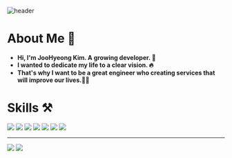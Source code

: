 ![header](https://capsule-render.vercel.app/api?type=Waving&color=ff5e3a&text=Hello!🙋‍♂️&fontSize=60&fontColor=FFFFFF&height=200)


# **About Me**  👀
- **Hi, I'm JooHyeong Kim. A growing developer. 🧗** <br/>
- **I wanted to dedicate my life to a clear vision. 🔥** <br/>
- **That's why I want to be a great engineer who creating services that will improve our lives.👨‍💻**

# **Skills ⚒**
![](https://img.shields.io/badge/-Java-orange)
![](https://img.shields.io/badge/-SpringMVC-green)
![](https://img.shields.io/badge/-SpringBoot-brightgreen)
![](https://img.shields.io/badge/-JPA-blueviolet)
![](https://img.shields.io/badge/-SpringDataJpa-yellowgreen)
![](https://img.shields.io/badge/-Querydsl-blue)
![](https://img.shields.io/badge/-Git-%23000000)


<!-- - Junit, Mockito
- Gradle
- IntelliJ, Visual Studio Code
- Git -->


***
![](http://img.shields.io/badge/-Velog-20C997?style=flat(Velog)&logo=Velog&link=https://velog.io/@urtimeislimited)
![](https://img.shields.io/github/followers/Learrrn?style=social)



